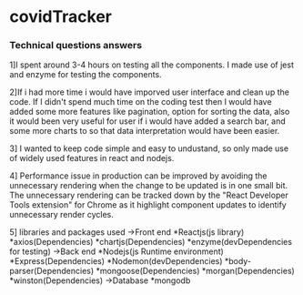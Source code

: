 # covidTracker

### Technical questions answers

1]I spent around 3-4 hours on testing all the components. I made use of jest and enzyme for testing the components.

2]If i had more time i would have imporved user interface and clean up the code. If I didn't spend much time on the coding test then I would have added some more features like pagination, option for sorting the data, also it would been very useful for user if i would have added a search bar, and some more charts to so that data interpretation would have been easier.

3] I wanted to keep code simple and easy to undustand, so only made use of widely used features in react and nodejs.

4] Performance issue in production can be improved by avoiding the unnecessary rendering when the change to be updated is in one small bit. The unnecessary rendering can be tracked down by the "React Developer Tools extension" for Chrome as it highlight component updates to identify unnecessary render cycles.

5] libraries and packages used
  ->Front end
      *Reactjs(js library)
      *axios(Dependencies)
      *chartjs(Dependencies)
      *enzyme(devDependencies for testing)
   ->Back end
      *Nodejs(js Runtime environment)
      *Express(Dependencies)
      *Nodemon(devDependencies)
      *body-parser(Dependencies)
      *mongoose(Dependencies)
      *morgan(Dependencies)
      *winston(Dependencies)
    ->Database
      *mongodb
